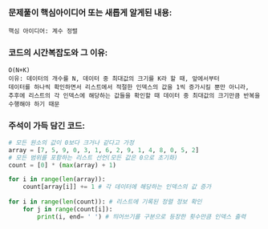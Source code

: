 ### 문제풀이 핵심아이디어 또는 새롭게 알게된 내용:
    핵심 아이디어: 계수 정렬 

### 코드의 시간복잡도와 그 이유:
    O(N+K)
    이유: 데이터의 개수를 N, 데이터 중 최대값의 크기를 K라 할 때, 앞에서부터 
    데이터를 하나씩 확인하면서 리스트에서 적절한 인덱스의 값을 1씩 증가시킬 뿐만 아니라, 
    추후에 리스트의 각 인덱스에 해당하는 값들을 확인할 때 데이터 중 최대값의 크기만큼 반복을 수행해야 하기 때문
    
### 주석이 가득 담긴 코드:
```python
# 모든 원소의 값이 0보다 크거나 같다고 가정
array = [7, 5, 9, 0, 3, 1, 6, 2, 9, 1, 4, 8, 0, 5, 2]
# 모든 범위를 포함하는 리스트 선언(모든 값은 0으로 초기화)
count = [0] * (max(array) + 1)

for i in range(len(array)):
    count[array[i]] += 1 # 각 데이터에 해당하는 인덱스의 값 증가
    
for i in range(len(count)): # 리스트에 기록된 정렬 정보 확인
    for j in range(count[i]):
        print(i, end= ' ') # 띄어쓰기를 구분으로 등장한 횟수만큼 인덱스 출력

```
